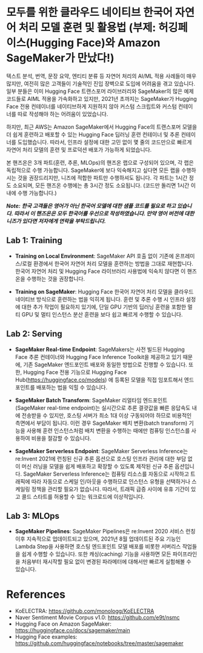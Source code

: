 # 모두를 위한 클라우드 네이티브 한국어 자연어 처리 모델 훈련 및 활용법 (부제: 허깅페이스(Hugging Face)와 Amazon SageMaker가 만났다!)

텍스트 분석, 번역, 문장 요약, 엔티티 분류 등 자연어 처리의 AI/ML 적용 사례들이 매우 많지만, 여전히 많은 고객들이 기술적인 진입 장벽으로 도입에 어려움을 겪고 있습니다. 일부 분들은 이미 Hugging Face 트랜스포머 라이브러리와 SageMaker의 많은 예제 코드들로 AIML 적용을 가속화하고 있지만, 2021년 초까지는 SageMaker가 Hugging Face 전용 컨테이너를 네이티브하게 지원하지 않아 커스텀 스크립트와 커스텀 컨테이너를 따로 작성해야 하는 어려움이 있었습니다.

하지만, 최근 AWS는 Amazon SageMaker에서 Hugging Face의 트랜스포머 모델을 더 쉽게 훈련하고 배포할 수 있는 Hugging Face 딥러닝 훈련 컨테이너 및 추론 컨테이너를 도입했습니다. 따라서, 인프라 설정에 대한 고민 없이 몇 줄의 코드만으로 빠르게 자연어 처리 모델의 훈련 및 프로덕션 배포가 가능하게 되었습니다.

본 핸즈온은 3개 파트(훈련, 추론, MLOps)의 핸즈온 랩으로 구성되어 있으며, 각 랩은 독립적으로 수행 가능합니다. SageMaker에 보다 익숙해지고 싶다면 모든 랩을 수행하시는 것을 권장드리지만, 니즈에 적합한 파트만 수행하셔도 됩니다. 각 파트는 1시간 정도 소요되며, 모든 핸즈온 수행에는 총 3시간 정도 소요됩니다. (코드만 돌리면 1시간 이내에 수행 가능합니다.)

**_Note: 한국 고객들은 영어가 아닌 한국어 모델에 대한 샘플 코드를 필요로 하고 있습니다. 따라서 이 핸즈온은 모두 한국어를 우선으로 작성하였습니다. 만약 영어 버전에 대한 니즈가 있다면 저자에게 연락을 부탁드립니다._**

## Lab 1: Training

- **Training on Local Environment**: SageMaker API 호출 없이 기존에 온프레미스/로컬 환경에서 한국어 자연어 처리 모델을 훈련하는 방법을 그대로 재현합니다. 한국어 자연어 처리 및 Hugging Face 라이브러리 사용법에 익숙치 않다면 이 핸즈온을 수행하는 것을 권장합니다.

- **Training on SageMaker**: Hugging Face 한국어 자연어 처리 모델을 클라우드 네이티브 방식으로 훈련하는 법을 익히게 됩니다. 훈련 및 추론 수행 시 인프라 설정에 대한 추가 작업이 필요하지 있기에, 단일 GPU 기반의 딥러닝 훈련을 포함한 멀티 GPU 및 멀티 인스턴스 분산 훈련을 보다 쉽고 빠르게 수행할 수 있습니다. 

## Lab 2: Serving

- **SageMaker Real-time Endpoint**: SageMakers는 사전 빌드된 Hugging Face 추론 컨테이너와 Hugging Face Inference Toolkit을 제공하고 있기 때문에, 기존 SageMaker 엔드포인트 배포와 동일한 방법으로 진행할 수 있습니다. 또한, Hugging Face 전용 기능으로 Hugging Face Hub(https://huggingface.co/models) 에 등록된 모델을 직접 임포트해서 엔드포인트를 배포하는 법을 익힐 수 있습니다.

- **SageMaker Batch Transform**: SageMaker 리얼타임 엔드포인트(SageMaker real-time endpoint)는 실시간으로 추론 결괏값을 빠른 응답속도 내에 전송받을 수 있지만, 호스팅 서버가 최소 1대 이상 구동되어야 하므로 비용적인 측면에서 부담이 됩니다. 이런 경우 SageMaker 배치 변환(batch transform) 기능을 사용해 훈련 인스턴스처럼 배치 변환을 수행하는 때에만 컴퓨팅 인스턴스를 사용하여 비용을 절감할 수 있습니다.

- **SageMaker Serverless Endpoint**: SageMaker Serverless Inference는 re:Invent 2021에 런칭된 신규 추론 옵션으로 호스팅 인프라 관리에 대한 부담 없이 머신 러닝을 모델을 쉽게 배포하고 확장할 수 있도록 제작된 신규 추론 옵션입니다. SageMaker Serverless Inference는 컴퓨팅 리소스를 자동으로 시작하고 트래픽에 따라 자동으로 스케일 인/아웃을 수행하므로 인스턴스 유형을 선택하거나 스케일링 정책을 관리할 필요가 없습니다. 따라서, 트래픽 급증 사이에 유휴 기간이 있고 콜드 스타트를 허용할 수 있는 워크로드에 이상적입니다.

## Lab 3: MLOps

- **SageMaker Pipelines**: SageMaker Pipelines은 re:Invent 2020 서비스 런칭 이후 지속적으로 업데이트되고 있으며, 2021년 8월 업데이트된 주요 기능인 Lambda Step을 사용하면 호스팅 엔드포인트 모델 배포를 비롯한 서버리스 작업들을 쉽게 수행할 수 있습니다. 또한 캐싱(caching) 기능을 사용하면 모든 파이프라인을 처음부터 재시작할 필요 없이 변경된 파라메터에 대해서만 빠르게 실험해볼 수 있습니다.
  
# References

- KoELECTRA: https://github.com/monologg/KoELECTRA
- Naver Sentiment Movie Corpus v1.0: https://github.com/e9t/nsmc
- Hugging Face on Amazon SageMaker: https://huggingface.co/docs/sagemaker/main
- Hugging Face examples: https://github.com/huggingface/notebooks/tree/master/sagemaker